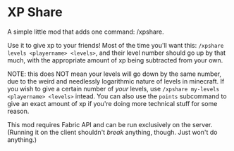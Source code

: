 # XP Share
A simple little mod that adds one command: /xpshare.

Use it to give xp to your friends! Most of the time you'll want this: `/xpshare levels <playername> <levels>`, and their level number should go up by that much, with the appropriate amount of xp being subtracted from your own.

NOTE: this does NOT mean your levels will go down by the same number, due to the weird and needlessly logarithmic nature of levels in minecraft. If you wish to give a certain number of *your* levels, use `/xpshare my-levels <playername> <levels>` intead. You can also use the `points` subcommand to give an exact amount of xp if you're doing more technical stuff for some reason.

This mod requires Fabric API and can be run exclusively on the server. (Running it on the client shouldn't *break* anything, though. Just won't do anything.)
